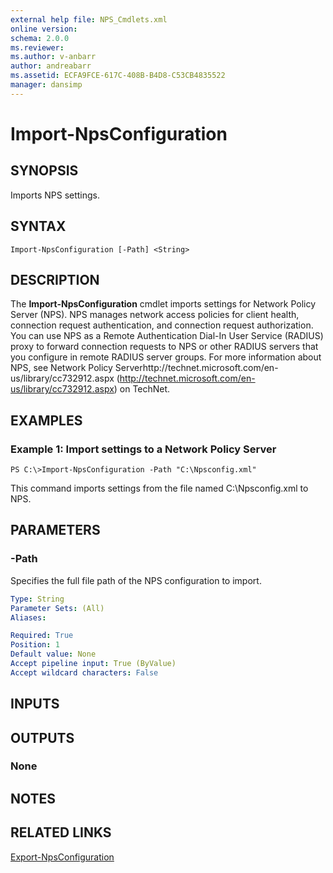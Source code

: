 ```yaml
---
external help file: NPS_Cmdlets.xml
online version: 
schema: 2.0.0
ms.reviewer:
ms.author: v-anbarr
author: andreabarr
ms.assetid: ECFA9FCE-617C-408B-B4D8-C53CB4835522
manager: dansimp
---
```


# Import-NpsConfiguration

## SYNOPSIS
Imports NPS settings.

## SYNTAX

```
Import-NpsConfiguration [-Path] <String>
```

## DESCRIPTION
The **Import-NpsConfiguration** cmdlet imports settings for Network Policy Server (NPS).
NPS manages network access policies for client health, connection request authentication, and connection request authorization.
You can use NPS as a Remote Authentication Dial-In User Service (RADIUS) proxy to forward connection requests to NPS or other RADIUS servers that you configure in remote RADIUS server groups.
For more information about NPS, see Network Policy Serverhttp://technet.microsoft.com/en-us/library/cc732912.aspx (http://technet.microsoft.com/en-us/library/cc732912.aspx) on TechNet.

## EXAMPLES

### Example 1: Import settings to a Network Policy Server
```
PS C:\>Import-NpsConfiguration -Path "C:\Npsconfig.xml"
```

This command imports settings from the file named C:\Npsconfig.xml to NPS.

## PARAMETERS

### -Path
Specifies the full file path of the NPS configuration to import.

```yaml
Type: String
Parameter Sets: (All)
Aliases: 

Required: True
Position: 1
Default value: None
Accept pipeline input: True (ByValue)
Accept wildcard characters: False
```

## INPUTS

## OUTPUTS

### None

## NOTES

## RELATED LINKS

[Export-NpsConfiguration](./Export-NpsConfiguration.md)

